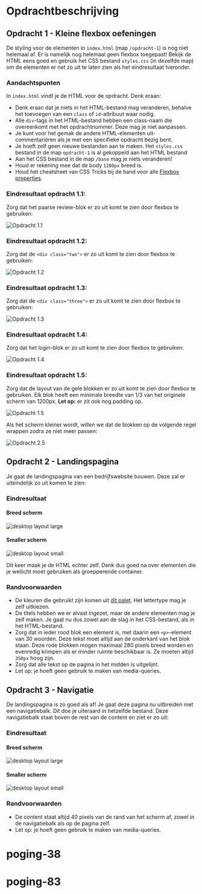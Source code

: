 # Opdrachtbeschrijving

## Opdracht 1 - Kleine flexbox oefeningen

De styling voor de elementen in `index.html` (map `/opdracht-1`) is nog niet helemaal af. Er is namelijk nog helemaal geen flexbox toegepast! Bekijk de HTML eens goed en gebruik het CSS bestand `styles.css` (in dezelfde map) om de elementen er net zo uit te laten zien als het eindresultaat hieronder.

### Aandachtspunten

In `index.html` vindt je de HTML voor de opdracht. Denk eraan:
* Denk eraan dat je niets in het HTML-bestand mag veranderen, behalve het toevoegen van een `class` of `id`-attribuut waar nodig.
* Alle `div`-tags in het HTML-bestand hebben een class-naam die overeenkomt met het opdrachtnummer. Deze mag je niet aanpassen.
* Je kunt voor het gemak de andere HTML-elementen uit-commentariëren als je met een specifieke opdracht bezig bent.
* Je hoeft zelf geen nieuwe bestanden aan te maken. Het `styles.css` bestand in de map `opdracht-1` is al gekoppeld aan het HTML bestand
* Aan het CSS bestand in de map `/base` mag je niets veranderen!
* Houd er rekening mee dat de body `1200px` breed is.
* Houd het cheatsheet van CSS Tricks bij de hand voor alle [Flexbox properties](https://css-tricks.com/snippets/css/a-guide-to-flexbox/).

### Eindresultaat opdracht 1.1:
Zorg dat het paarse review-blok er zo uit komt te zien door flexbox te gebruiken:

![Opdracht 1.1](opdracht-1/assets/one.png "Eindresultaat")

### Eindresultaat opdracht 1.2:
Zorg dat de `<div class="two">` er zo uit komt te zien door flexbox te gebruiken:

![Opdracht 1.2](opdracht-1/assets/two.png "Eindresultaat")

### Eindresultaat opdracht 1.3:
Zorg dat de `<div class="three">` er zo uit komt te zien door flexbox te gebruiken:

![Opdracht 1.3](opdracht-1/assets/three.png "Eindresultaat")

### Eindresultaat opdracht 1.4:
Zorg dat het login-blok er zo uit komt te zien door flexbox te gebruiken:

![Opdracht 1.4](opdracht-1/assets/four.png "Eindresultaat")

### Eindresultaat opdracht 1.5:
Zorg dat de layout van de gele blokken er zo uit komt te zien door flexbox te gebruiken.
Elk blok heeft een minimale breedte van 1/3 van het originele scherm van 1200px. **Let op:** er zit ook nog padding op.

![Opdracht 1.5](opdracht-1/assets/five-big.png "Eindresultaat")

Als het scherm kleiner wordt, willen we dat de blokken op de volgende regel wrappen zodra ze niet meer passen:

![Opdracht 2.5](opdracht-1/assets/five-small.png "Eindresultaat")


## Opdracht 2 - Landingspagina
Je gaat de landingspagina van een bedrijfswebsite bouwen. Deze zal er uiteindelijk zo uit komen te zien:

### Eindresultaat
#### Breed scherm

![desktop layout large](opdracht-2-3/assets/screenshot-large-body.png)
#### Smaller scherm
![desktop layout small](opdracht-2-3/assets/screenshot-small-body.png)

Dit keer maak je de HTML echter zelf. Denk dus goed na over elementen die je wellicht moet gebruiken als groepperende container.

### Randvoorwaarden
* De kleuren die gebruikt zijn komen uit [dit palet](https://coolors.co/151e3f-030027-f2f3d9-dc9e82-c16e70). Het lettertype mag je zelf uitkiezen.
* De titels hebben we er alvast ingezet, maar de andere elementen mag je zelf maken. Je gaat nu dus zowel aan de slag in het CSS-bestand, als in het HTML-bestand.
* Zorg dat in ieder rood blok een element is, met daarin een `<p>`-element van 30 woorden. Deze tekst moet altijd aan de onderkant van het blok staan. Deze rode blokken mogen maximaal 280 pixels breed worden en evenredig krimpen als er minder ruimte beschikbaar is. Ze moeten altijd `350px` hoog zijn.
* Zorg dat alle tekst op de pagina in het midden is uitgelijnt.
* Let op: je hoeft geen gebruik te maken van media-queries.

## Opdracht 3 - Navigatie
De landingspagina is zo goed als af! Je gaat deze pagina nu uitbreiden met een navigatiebalk. Dit doe je uiteraard in hetzelfde bestand. Deze navigatiebalk staat boven de rest van de content en ziet er zo uit:

### Eindresultaat
#### Breed scherm

![desktop layout large](opdracht-2-3/assets/screenshot-large.png)
#### Smaller scherm

![desktop layout small](opdracht-2-3/assets/screenshot-small.png)

### Randvoorwaarden
* De content staat altijd 40 pixels van de rand van het scherm af, zowel in de navigatiebalk als op de pagina zelf.
* Let op: je hoeft geen gebruik te maken van media-queries.

# poging-38
# poging-83
